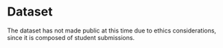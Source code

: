 # Dataset

The dataset has not made public at this time due to ethics considerations,
since it is composed of student submissions.
